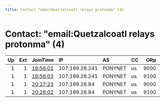 ```yaml
---
title: Contact "emailQuetzalcoatl relays protonma" (4)
---
```


# Contact: "email:Quetzalcoatl relays protonma" (4)

|   Up |   Ext | JoinTime                                                                                            | IP             | AS      | CC   |   ORp |   Dirp | OS    | Version   | Nickname     |   eFamMembers |
|-----:|------:|:----------------------------------------------------------------------------------------------------|:---------------|:--------|:-----|------:|-------:|:------|:----------|:-------------|--------------:|
|    1 |     1 | [19:56:01](https://metrics.torproject.org/rs.html#details/8E477758547F612659BD2864C91D641452833369) | 107.189.28.241 | PONYNET | us   |  9000 |   9001 | Linux | 0.4.5.10  | Quetzalcoatl |             1 |
|    1 |     1 | [19:56:03](https://metrics.torproject.org/rs.html#details/2EFC2B8BC724CF435C14066087936BE7CA3C57A3) | 107.189.28.241 | PONYNET | us   |  9100 |   9101 | Linux | 0.4.5.10  | Quetzalcoatl |             1 |
|    1 |     1 | [20:27:23](https://metrics.torproject.org/rs.html#details/AA4644F0EC589EEA2F501BB867E32E599F8169DA) | 107.189.28.84  | PONYNET | us   |  9000 |   9001 | Linux | 0.4.5.10  | Quetzalcoatl |           154 |
|    1 |     1 | [20:28:02](https://metrics.torproject.org/rs.html#details/3863FD538658F6671631E78CEBB2693FB42DFA7D) | 107.189.28.84  | PONYNET | us   |  9100 |   9101 | Linux | 0.4.5.10  | Quetzalcoatl |           154 |
